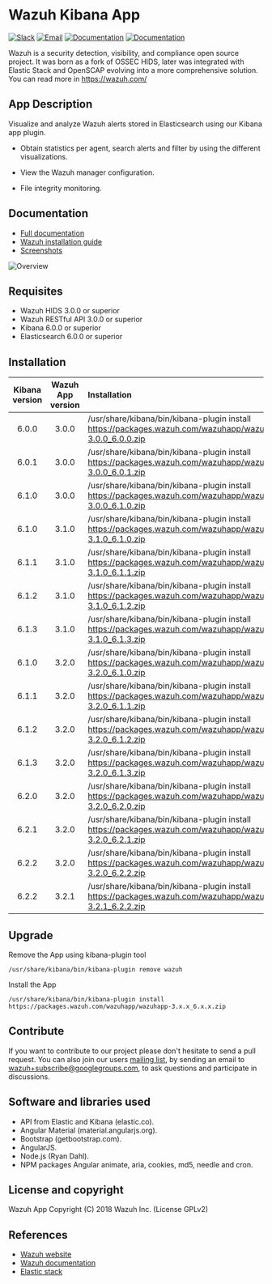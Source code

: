 # Wazuh Kibana App

[![Slack](https://img.shields.io/badge/slack-join-blue.svg)](https://goo.gl/forms/M2AoZC4b2R9A9Zy12)
[![Email](https://img.shields.io/badge/email-join-blue.svg)](https://groups.google.com/forum/#!forum/wazuh)
[![Documentation](https://img.shields.io/badge/docs-view-green.svg)](https://documentation.wazuh.com)
[![Documentation](https://img.shields.io/badge/web-view-green.svg)](https://wazuh.com)

Wazuh is a security detection, visibility, and compliance open source project. It was born as a fork of OSSEC HIDS, later was integrated with Elastic Stack and OpenSCAP evolving into a more comprehensive solution. You can read more in https://wazuh.com/

## App Description

Visualize and analyze Wazuh alerts stored in Elasticsearch using our Kibana app plugin.

- Obtain statistics per agent, search alerts and filter by using the different visualizations.

- View the Wazuh manager configuration.

- File integrity monitoring.

## Documentation

* [Full documentation](https://documentation.wazuh.com)
* [Wazuh installation guide](https://documentation.wazuh.com/current/installation-guide/index.html)
* [Screenshots](https://documentation.wazuh.com/current/index.html#example-screenshots)

![Overview](https://documentation.wazuh.com/current/_images/overview-general.png)

## Requisites

- Wazuh HIDS 3.0.0 or superior
- Wazuh RESTful API 3.0.0 or superior
- Kibana 6.0.0 or superior
- Elasticsearch 6.0.0 or superior

## Installation

| Kibana version | Wazuh App version | Installation |
| :---:         | :---:         |     :---      |
| 6.0.0  | 3.0.0  | /usr/share/kibana/bin/kibana-plugin install https://packages.wazuh.com/wazuhapp/wazuhapp-3.0.0_6.0.0.zip  |
| 6.0.1  | 3.0.0  | /usr/share/kibana/bin/kibana-plugin install https://packages.wazuh.com/wazuhapp/wazuhapp-3.0.0_6.0.1.zip  |
| 6.1.0  | 3.0.0  | /usr/share/kibana/bin/kibana-plugin install https://packages.wazuh.com/wazuhapp/wazuhapp-3.0.0_6.1.0.zip  |
| 6.1.0  | 3.1.0  | /usr/share/kibana/bin/kibana-plugin install https://packages.wazuh.com/wazuhapp/wazuhapp-3.1.0_6.1.0.zip  |
| 6.1.1  | 3.1.0  | /usr/share/kibana/bin/kibana-plugin install https://packages.wazuh.com/wazuhapp/wazuhapp-3.1.0_6.1.1.zip  |
| 6.1.2  | 3.1.0  | /usr/share/kibana/bin/kibana-plugin install https://packages.wazuh.com/wazuhapp/wazuhapp-3.1.0_6.1.2.zip  |
| 6.1.3  | 3.1.0  | /usr/share/kibana/bin/kibana-plugin install https://packages.wazuh.com/wazuhapp/wazuhapp-3.1.0_6.1.3.zip  |
| 6.1.0  | 3.2.0  | /usr/share/kibana/bin/kibana-plugin install https://packages.wazuh.com/wazuhapp/wazuhapp-3.2.0_6.1.0.zip  |
| 6.1.1  | 3.2.0  | /usr/share/kibana/bin/kibana-plugin install https://packages.wazuh.com/wazuhapp/wazuhapp-3.2.0_6.1.1.zip  |
| 6.1.2  | 3.2.0  | /usr/share/kibana/bin/kibana-plugin install https://packages.wazuh.com/wazuhapp/wazuhapp-3.2.0_6.1.2.zip  |
| 6.1.3  | 3.2.0  | /usr/share/kibana/bin/kibana-plugin install https://packages.wazuh.com/wazuhapp/wazuhapp-3.2.0_6.1.3.zip  |
| 6.2.0  | 3.2.0  | /usr/share/kibana/bin/kibana-plugin install https://packages.wazuh.com/wazuhapp/wazuhapp-3.2.0_6.2.0.zip  |
| 6.2.1  | 3.2.0  | /usr/share/kibana/bin/kibana-plugin install https://packages.wazuh.com/wazuhapp/wazuhapp-3.2.0_6.2.1.zip  |
| 6.2.2  | 3.2.0  | /usr/share/kibana/bin/kibana-plugin install https://packages.wazuh.com/wazuhapp/wazuhapp-3.2.0_6.2.2.zip  |
| 6.2.2  | 3.2.1  | /usr/share/kibana/bin/kibana-plugin install https://packages.wazuh.com/wazuhapp/wazuhapp-3.2.1_6.2.2.zip  |

## Upgrade

Remove the App using kibana-plugin tool

```/usr/share/kibana/bin/kibana-plugin remove wazuh ```

Install the App

```/usr/share/kibana/bin/kibana-plugin install https://packages.wazuh.com/wazuhapp/wazuhapp-3.x.x_6.x.x.zip ```

## Contribute

If you want to contribute to our project please don't hesitate to send a pull request. You can also join our users [mailing list](https://groups.google.com/d/forum/wazuh), by sending an email to [wazuh+subscribe@googlegroups.com](mailto:wazuh+subscribe@googlegroups.com), to ask questions and participate in discussions.

## Software and libraries used

* API from Elastic and Kibana (elastic.co).
* Angular Material (material.angularjs.org).
* Bootstrap (getbootstrap.com).
* AngularJS.
* Node.js (Ryan Dahl).
* NPM packages Angular animate, aria, cookies, md5, needle and cron.

## License and copyright

Wazuh App Copyright (C) 2018 Wazuh Inc. (License GPLv2)

## References

* [Wazuh website](https://wazuh.com)
* [Wazuh documentation](https://documentation.wazuh.com)
* [Elastic stack](https://elastic.co)
